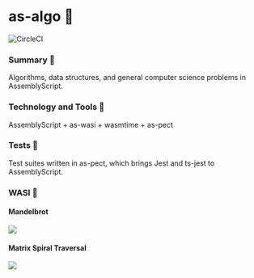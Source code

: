 # as-algo 🚀

![CircleCI](https://img.shields.io/circleci/build/github/DMJ16/as-algo?style=plastic)

### Summary 📖

Algorithms, data structures, and general computer science problems in AssemblyScript.

### Technology and Tools 🧰

AssemblyScript + as-wasi + wasmtime + as-pect

### Tests 🧪

Test suites written in as-pect, which brings Jest and ts-jest to AssemblyScript.

### WASI 🧩

#### Mandelbrot

![](https://media.giphy.com/media/ifNKKnRWnSmLRMPdby/giphy.gif)

#### Matrix Spiral Traversal

![](https://media.giphy.com/media/izSfqealbmnmaJJaHG/giphy.gif)

